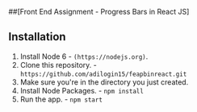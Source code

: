 ##[Front End Assignment - Progress Bars in React JS]

## Installation
1. Install Node 6 - `(https://nodejs.org)`.
2. Clone this repository. - `https://github.com/adilogin15/feapbinreact.git` 
3. Make sure you're in the directory you just created.
4. Install Node Packages. - `npm install`
5. Run the app. - `npm start`
